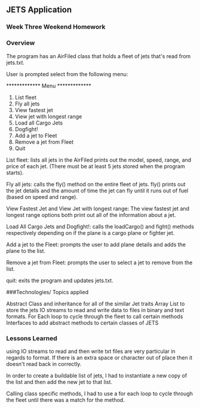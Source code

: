 ## JETS Application

### Week Three Weekend Homework

### Overview

The program has an AirFiled class that holds a fleet of jets that's read from jets.txt.

User is prompted select from the following menu:

************* Menu *************
1. List fleet
2. Fly all jets
3. View fastest jet
4. View jet with longest range
5. Load all Cargo Jets
6. Dogfight!
7. Add a jet to Fleet
8. Remove a jet from Fleet
9. Quit

List fleet: lists all jets in the AirFiled prints out the model, speed, range, and price of each jet. (There must be at least 5 jets stored when the program starts).

Fly all jets: calls the fly() method on the entire fleet of jets. fly() prints out the jet details and the amount of time the jet can fly until it runs out of fuel (based on speed and range).

View Fastest Jet and View Jet with longest range: The view fastest jet and longest range options both print out all of the information about a jet.

Load All Cargo Jets and Dogfight!: calls the loadCargo() and fight() methods respectively depending on if the plane is
a cargo plane or fighter jet.

Add a jet to the Fleet: prompts the user to add plane details and adds the plane to the list.

Remove a jet from Fleet: prompts the user to select a jet to remove from the list.

quit: exits the program and updates jets.txt.

###Technologies/ Topics applied

Abstract Class and inheritance for all of the similar Jet traits
Array List to store the jets
IO streams to read and write data to files in binary and text formats.
For Each loop to cycle through the fleet to call certain methods
Interfaces to add abstract methods to certain classes of JETS

### Lessons Learned
using IO streams to read and then write txt files are very particular in regards to format. If there is an extra space or character out of place then it doesn't read back in correctly.

In order to create a buildable list of jets, I had to instantiate a new copy of the list and then add the new jet to that list.

Calling class specific methods, I had to use a for each loop to cycle through the fleet until there was a match for the method.
